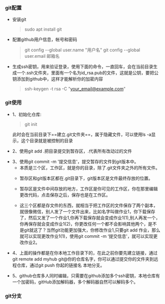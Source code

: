 ### git配置
- 安装git
  > sudo apt install git
- 配置github用户信息，帐号和密码
  > git config --global user.name "用户名"
    git config --global user.email 邮箱名
- 生成ssh密钥，用来验证登录，使用下面的命令，一直回车，会在当前目录生成一个.ssh文件夹，里面有一个名为id_rsa.pub的文件，这就是公钥，要把公钥添加到github中，这样才能解析你的加密内容
  > ssh-keygen -t rsa -C "your_email@example.com"

>
### git使用
- 1、初始化仓库: 
   > git init

  此时会在当前目录下==建立.git文件夹==，属于隐藏文件，可以使用ls -a显示，这个目录就是被控制的目录
>
- 2、使用git add .把目录提交到暂存区，.代表所有改动过的文件
>
- 3、使用git commit -m '提交信息'，提交暂存的文件到git版本中。
    - 本质是三个区，工作区，就是你的目录，除了.git文件夹之外的所有文件。
    >
    - 暂存区和git版本区都在.git目录下，git版本区是文件最终存放的位置。
    >
    - 暂存区是文件中间存放的地方，工作区是你可见的工作区，你在那里编辑更改代码，点击保存之后，保存也是在工作区。
    >
    - 这三个区都是存文件的东西，就相当于把工作区的文件保存了两个副本，就很像微信，别人发了一个文件出来，比如名字叫做作业1，你下载保存了，然后又发了一个作业1,你再下载保存就会变成作业1(1),别人再发一个，你再保存就会变成作业1(2)，你更改任何一个都不会影响其他两个，是不是git就这了？当然git功能更加强大，你修改作业1,只要git add 作业，那么就可以实现更改作业1(1)，使用git commit -m ‘提交信息'，就可以实现更改作业2。
>
- 4、上面的操作都是在你本地工作目录下的，在此之前你要先建立链接，通过git remote add myhub git@你的仓库名字，你可以通过提交你的文件夹到远程仓库，通过git push 你起的链接名 本地分支。
>
- 5、github仓库多人同时编辑，只需要在github添加多个ssh密钥，本地仓库有一个加密码，gitHub添加解码器，多个解码器自然可以解码多个。

>
### git分支
